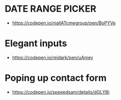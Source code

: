 # DATE RANGE PICKER
 - https://codepen.io/niallATcmegroup/pen/BoPYVe


# Elegant inputs 
 - https://codepen.io/reidark/pen/uAmey


# Poping up contact form
 - https://codepen.io/speeedsam/details/dGLYBj
